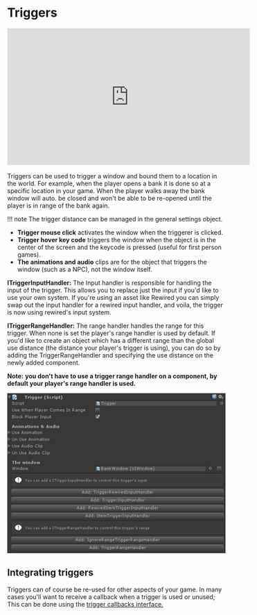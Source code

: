 # Triggers

<iframe width="560" height="315" src="https://www.youtube.com/embed/KJ1nP0Y6wDw" frameborder="0" allow="autoplay; encrypted-media" allowfullscreen></iframe>

Triggers can be used to trigger a window and bound them to a location in the world. For example, when the player opens a bank it is done so at a specific location in your game. When the player walks away the bank window will auto. be closed and won't be able to be re-opened until the player is in range of the bank again.

!!! note
	The trigger distance can be managed in the general settings object.

- **Trigger mouse click** activates the window when the triggerer is clicked.
- **Trigger hover key code**  triggers the window when the object is in the center of the screen and the keycode is pressed (useful for first person games).
- **The animations and audio**  clips are for the object that triggers the window (such as a NPC), not the window itself.

**ITriggerInputHandler:** The Input handler is responsible for handling the input of the trigger. This allows you to replace just the input if you'd like to use your own system. If you're using an asset like Rewired you can simply swap out the input handler for a rewired input handler, and voila, the trigger is now using rewired's input system.

**ITriggerRangeHandler:** The range handler handles the range for this trigger. When none is set the player's range handler is used by default. If you'd like to create an object which has a different range than the global use distance (the distance your player's trigger is using), you can do so by adding the TriggerRangeHandler and specifying the use distance on the newly added component.

**Note:** **you don't have to use a trigger range handler on a component, by default your player's range handler is used.**

![](Assets/Trigger.png)

## Integrating triggers

Triggers can of course be re-used for other aspects of your game. In many cases you'll want to receive a callback when a trigger is used or unused; This can be done using the  [trigger callbacks interface.](TriggerCallbacks.md)